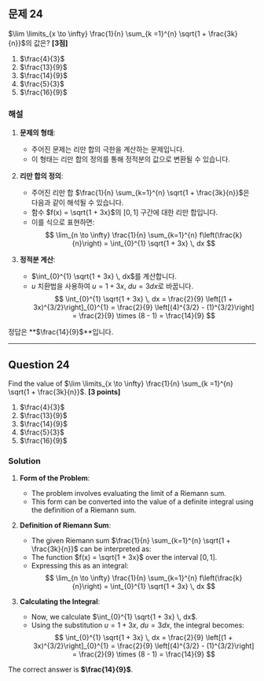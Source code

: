 

## 문제 24
$\lim \limits_{x \to \infty} \frac{1}{n} \sum_{k =1}^{n} \sqrt{1 + \frac{3k}{n}}$의 값은? **[3점]**

1. $\frac{4}{3}$  
2. $\frac{13}{9}$  
3. $\frac{14}{9}$  
4. $\frac{5}{3}$  
5. $\frac{16}{9}$

### 해설
1. **문제의 형태**:
   - 주어진 문제는 리만 합의 극한을 계산하는 문제입니다.
   - 이 형태는 리만 합의 정의를 통해 정적분의 값으로 변환될 수 있습니다.

2. **리만 합의 정의**:
   - 주어진 리만 합 $\frac{1}{n} \sum_{k=1}^{n} \sqrt{1 + \frac{3k}{n}}$은 다음과 같이 해석될 수 있습니다.
   - 함수 $f(x) = \sqrt{1 + 3x}$의 $[0,1]$ 구간에 대한 리만 합입니다.
   - 이를 식으로 표현하면:
   $$
   \lim_{n \to \infty} \frac{1}{n} \sum_{k=1}^{n} f\left(\frac{k}{n}\right) = \int_{0}^{1} \sqrt{1 + 3x} \, dx
   $$

3. **정적분 계산**:
   - $\int_{0}^{1} \sqrt{1 + 3x} \, dx$를 계산합니다.
   - $u$ 치환법을 사용하여 $u = 1 + 3x$, $du = 3dx$로 바꿉니다.
   $$
   \int_{0}^{1} \sqrt{1 + 3x} \, dx = \frac{2}{9} \left[(1 + 3x)^{3/2}\right]_{0}^{1} = \frac{2}{9} \left[(4)^{3/2} - (1)^{3/2}\right] = \frac{2}{9} \times (8 - 1) = \frac{14}{9}
   $$

정답은 **$\frac{14}{9}$**입니다.

---

## Question 24
Find the value of $\lim \limits_{x \to \infty} \frac{1}{n} \sum_{k =1}^{n} \sqrt{1 + \frac{3k}{n}}$. **[3 points]**

1. $\frac{4}{3}$  
2. $\frac{13}{9}$  
3. $\frac{14}{9}$  
4. $\frac{5}{3}$  
5. $\frac{16}{9}$

### Solution
1. **Form of the Problem**:
   - The problem involves evaluating the limit of a Riemann sum.
   - This form can be converted into the value of a definite integral using the definition of a Riemann sum.

2. **Definition of Riemann Sum**:
   - The given Riemann sum $\frac{1}{n} \sum_{k=1}^{n} \sqrt{1 + \frac{3k}{n}}$ can be interpreted as:
   - The function $f(x) = \sqrt{1 + 3x}$ over the interval $[0,1]$.
   - Expressing this as an integral:
   $$
   \lim_{n \to \infty} \frac{1}{n} \sum_{k=1}^{n} f\left(\frac{k}{n}\right) = \int_{0}^{1} \sqrt{1 + 3x} \, dx
   $$

3. **Calculating the Integral**:
   - Now, we calculate $\int_{0}^{1} \sqrt{1 + 3x} \, dx$.
   - Using the substitution $u = 1 + 3x$, $du = 3dx$, the integral becomes:
   $$
   \int_{0}^{1} \sqrt{1 + 3x} \, dx = \frac{2}{9} \left[(1 + 3x)^{3/2}\right]_{0}^{1} = \frac{2}{9} \left[(4)^{3/2} - (1)^{3/2}\right] = \frac{2}{9} \times (8 - 1) = \frac{14}{9}
   $$

The correct answer is **$\frac{14}{9}$**.

